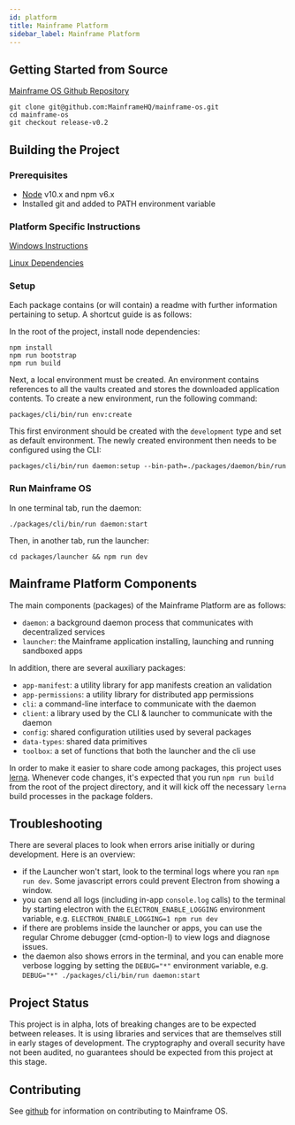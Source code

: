 ```yaml
---
id: platform
title: Mainframe Platform
sidebar_label: Mainframe Platform
---
```



## Getting Started from Source

[Mainframe OS Github Repository](https://github.com/MainframeHQ/mainframe-os)
```
git clone git@github.com:MainframeHQ/mainframe-os.git
cd mainframe-os
git checkout release-v0.2
```



## Building the Project

### Prerequisites

- [Node](https://nodejs.org/en/) v10.x and npm v6.x
- Installed git and added to PATH environment variable

### Platform Specific Instructions

[Windows Instructions](windows.md)

[Linux Dependencies](unix.md)


### Setup

Each package contains (or will contain) a readme with further information pertaining to setup. A shortcut guide is as follows:

In the root of the project, install node dependencies:

```
npm install
npm run bootstrap
npm run build
```

Next, a local environment must be created. An environment contains references to all the vaults created and stores the downloaded application contents. To create a new environment, run the following command:

```
packages/cli/bin/run env:create
```

This first environment should be created with the `development` type and set as default environment.
The newly created environment then needs to be configured using the CLI:

```
packages/cli/bin/run daemon:setup --bin-path=./packages/daemon/bin/run
```

### Run Mainframe OS

In one terminal tab, run the daemon:

```
./packages/cli/bin/run daemon:start
```

Then, in another tab, run the launcher:

```
cd packages/launcher && npm run dev
```



## Mainframe Platform Components

The main components (packages) of the Mainframe Platform are as follows:

- `daemon`: a background daemon process that communicates with decentralized services
- `launcher`: the Mainframe application installing, launching and running sandboxed apps

In addition, there are several auxiliary packages:

- `app-manifest`: a utility library for app manifests creation an validation
- `app-permissions`: a utility library for distributed app permissions
- `cli`: a command-line interface to communicate with the daemon
- `client`: a library used by the CLI & launcher to communicate with the daemon
- `config`: shared configuration utilities used by several packages
- `data-types`: shared data primitives
- `toolbox`: a set of functions that both the launcher and the cli use

In order to make it easier to share code among packages, this project uses [lerna](https://lernajs.io/). Whenever code changes, it's expected that you run `npm run build` from the root of the project directory, and it will kick off the necessary `lerna` build processes in the package folders.

## Troubleshooting

There are several places to look when errors arise initially or during development. Here is an overview:

- if the Launcher won't start, look to the terminal logs where you ran `npm run dev`. Some javascript errors could prevent Electron from showing a window.
- you can send all logs (including in-app `console.log` calls) to the terminal by starting electron with the `ELECTRON_ENABLE_LOGGING` environment variable, e.g. `ELECTRON_ENABLE_LOGGING=1 npm run dev`
- if there are problems inside the launcher or apps, you can use the regular Chrome debugger (cmd-option-I) to view logs and diagnose issues.
- the daemon also shows errors in the terminal, and you can enable more verbose logging by setting the `DEBUG="*"` environment variable, e.g. `DEBUG="*" ./packages/cli/bin/run daemon:start`

## Project Status

This project is in alpha, lots of breaking changes are to be expected between releases. It is using libraries and services that are themselves still in early stages of development. The cryptography and overall security have not been audited, no guarantees should be expected from this project at this stage.

## Contributing

See [github](https://github.com/MainframeHQ/mainframe-os/blob/master/contributing.md) for information on contributing to Mainframe OS.
